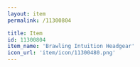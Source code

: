 ```yaml
---
layout: item
permalink: /11300804

title: Item
id: 11300804
item_name: 'Brawling Intuition Headgear'
icon_url: 'item/icon/11300480.png'
---
```


